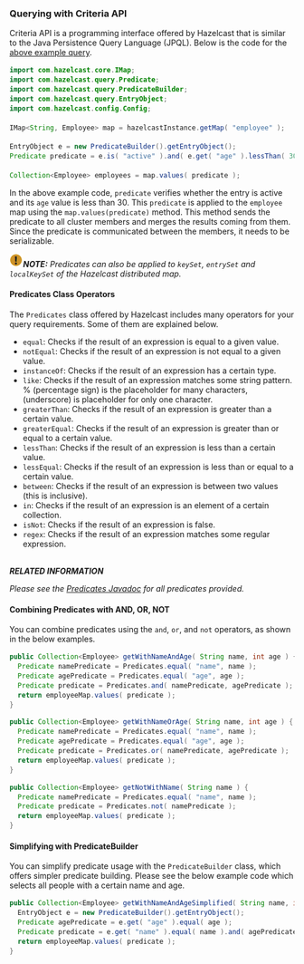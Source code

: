 


### Querying with Criteria API

Criteria API is a programming interface offered by Hazelcast that is similar to the Java Persistence Query Language (JPQL). Below is the code
for the [above example query](#employee-map-query-example).

```java
import com.hazelcast.core.IMap;
import com.hazelcast.query.Predicate;
import com.hazelcast.query.PredicateBuilder;
import com.hazelcast.query.EntryObject;
import com.hazelcast.config.Config;

IMap<String, Employee> map = hazelcastInstance.getMap( "employee" );

EntryObject e = new PredicateBuilder().getEntryObject();
Predicate predicate = e.is( "active" ).and( e.get( "age" ).lessThan( 30 ) );

Collection<Employee> employees = map.values( predicate );
```

In the above example code, `predicate` verifies whether the entry is active and its `age` value is less than 30. This `predicate` is
applied to the `employee` map using the `map.values(predicate)` method. This method sends the predicate to all cluster members
and merges the results coming from them. Since the predicate is communicated between the members, it needs to
be serializable.

![image](images/NoteSmall.jpg)***NOTE:*** *Predicates can also be applied to `keySet`, `entrySet` and `localKeySet` of the Hazelcast distributed map.*

#### Predicates Class Operators

The `Predicates` class offered by Hazelcast includes many operators for your query requirements. Some of them are
explained below.

- `equal`: Checks if the result of an expression is equal to a given value.
- `notEqual`: Checks if the result of an expression is not equal to a given value.
- `instanceOf`: Checks if the result of an expression has a certain type.
- `like`: Checks if the result of an expression matches some string pattern. % (percentage sign) is the placeholder for many
characters,  (underscore) is placeholder for only one character.
- `greaterThan`: Checks if the result of an expression is greater than a certain value.
- `greaterEqual`: Checks if the result of an expression is greater than or equal to a certain value.
- `lessThan`: Checks if the result of an expression is less than a certain value.
- `lessEqual`: Checks if the result of an expression is less than or equal to a certain value.
- `between`: Checks if the result of an expression is between two values (this is inclusive).
- `in`: Checks if the result of an expression is an element of a certain collection.
- `isNot`: Checks if the result of an expression is false.
- `regex`: Checks if the result of an expression matches some regular expression.
<br></br>

***RELATED INFORMATION*** 

*Please see the <a href="http://docs.hazelcast.org/docs/latest/javadoc/com/hazelcast/query/Predicates.html" target="_blank">
Predicates Javadoc</a> for all predicates provided.*


#### Combining Predicates with AND, OR, NOT

You can combine predicates using the `and`, `or`, and `not` operators, as shown in the below examples.

```java
public Collection<Employee> getWithNameAndAge( String name, int age ) {
  Predicate namePredicate = Predicates.equal( "name", name );
  Predicate agePredicate = Predicates.equal( "age", age );
  Predicate predicate = Predicates.and( namePredicate, agePredicate );
  return employeeMap.values( predicate );
}
```

```java
public Collection<Employee> getWithNameOrAge( String name, int age ) {
  Predicate namePredicate = Predicates.equal( "name", name );
  Predicate agePredicate = Predicates.equal( "age", age );
  Predicate predicate = Predicates.or( namePredicate, agePredicate );
  return employeeMap.values( predicate );
}
```

```java
public Collection<Employee> getNotWithName( String name ) {
  Predicate namePredicate = Predicates.equal( "name", name );
  Predicate predicate = Predicates.not( namePredicate );
  return employeeMap.values( predicate );
}
```


#### Simplifying with PredicateBuilder

You can simplify predicate usage with the `PredicateBuilder` class, which offers simpler predicate building. Please see the
below example code which selects all people with a certain name and age.

```java
public Collection<Employee> getWithNameAndAgeSimplified( String name, int age ) {
  EntryObject e = new PredicateBuilder().getEntryObject();
  Predicate agePredicate = e.get( "age" ).equal( age );
  Predicate predicate = e.get( "name" ).equal( name ).and( agePredicate );
  return employeeMap.values( predicate );
}
```


